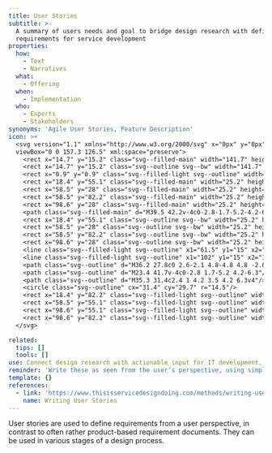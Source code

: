 ```yaml
---
title: User Stories
subtitle: >-
  A summary of users needs and goal to bridge design research with defining
  requirements for service development
properties:
  how:
    - Text
    - Narratives
  what:
    - Offering
  when:
    - Implementation
  who:
    - Experts
    - Stakeholders
synonyms: 'Agile User Stories, Feature Description'
icon: >+
  <svg version="1.1" xmlns="http://www.w3.org/2000/svg" x="0px" y="0px"
  viewBox="0 0 157.3 126.5" xml:space="preserve">
    <rect x="14.7" y="15.2" class="svg--filled-main" width="141.7" height="110.4"/>
    <rect x="14.7" y="15.2" class="svg--outline svg--bw" width="141.7" height="110.4"/>
    <rect x="0.9" y="0.9" class="svg--filled-light svg--outline" width="140.3" height="110.9"/>
    <rect x="18.4" y="55.1" class="svg--filled-main" width="25.2" height="17.3"/>
    <rect x="58.5" y="28" class="svg--filled-main" width="25.2" height="17.3"/>
    <rect x="58.5" y="82.2" class="svg--filled-main" width="25.2" height="17.3"/>
    <rect x="98.6" y="28" class="svg--filled-main" width="25.2" height="17.3"/>
    <path class="svg--filled-main" d="M39.5 42.2v-4c0-2.8-1.7-5.2-4.2-6.3h-7.8c-2.4 1-4.2 3.5-4.2 6.3v4c0 0 3.3 2 8 2C36.2 44.2 39.5 42.2 39.5 42.2z"/>
    <rect x="18.4" y="55.1" class="svg--outline svg--bw" width="25.2" height="17.3"/>
    <rect x="58.5" y="28" class="svg--outline svg--bw" width="25.2" height="17.3"/>
    <rect x="58.5" y="82.2" class="svg--outline svg--bw" width="25.2" height="17.3"/>
    <rect x="98.6" y="28" class="svg--outline svg--bw" width="25.2" height="17.3"/>
    <line class="svg--filled-light svg--outline" x1="61.5" y1="15" x2="79.1" y2="15"/>
    <line class="svg--filled-light svg--outline" x1="102" y1="15" x2="119.6" y2="15"/>
    <path class="svg--outline" d="M36.2 27.8c0 2.6-2.1 4.8-4.8 4.8 -2.6 0-4.8-2.2-4.8-4.8v-1.7c0-2.6 2.1-4.8 4.8-4.8 2.6 0 4.8 2.2 4.8 4.8V27.8z"/>
    <path class="svg--outline" d="M23.4 41.7v-4c0-2.8 1.7-5.2 4.2-6.3"/>
    <path class="svg--outline" d="M35.3 31.4c2.4 1 4.2 3.5 4.2 6.3v4"/>
    <circle class="svg--outline" cx="31.4" cy="29.7" r="14.5"/>
    <rect x="18.4" y="82.2" class="svg--filled-light svg--outline" width="25.2" height="17.3"/>
    <rect x="58.5" y="55.1" class="svg--filled-light svg--outline" width="25.2" height="17.3"/>
    <rect x="98.6" y="55.1" class="svg--filled-light svg--outline" width="25.2" height="17.3"/>
    <rect x="98.6" y="82.2" class="svg--filled-light svg--outline" width="25.2" height="17.3"/>
  </svg>

related:
  tips: []
  tools: []
use: Connect design research with actionable input for IT development.
reminder: 'Write these as seen from the user’s perspective, using simple, concise words.'
template: {}
references:
  - link: 'https://www.thisisservicedesigndoing.com/methods/writing-user-stories'
    name: Writing User Stories
---
```

User stories are used to define requirements from a user perspective, in contrast to often rather product-based requirement documents. They can be used in various stages of a design process.

